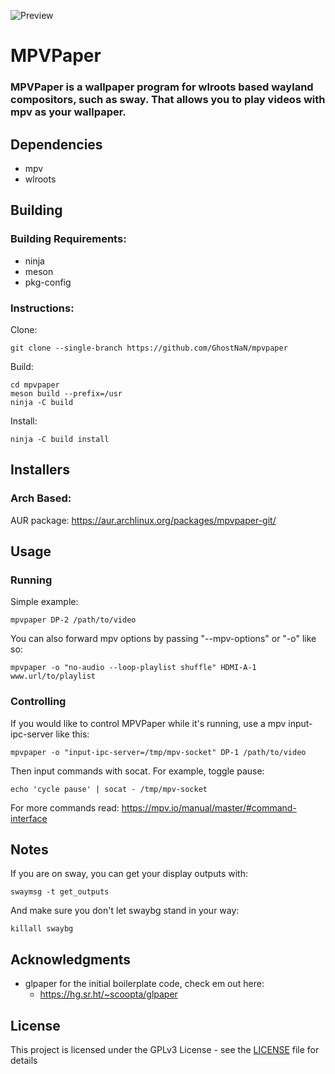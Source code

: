 ![Preview](https://github.com/GhostNaN/mpvpaper/blob/assests/preview.png)
# MPVPaper
### MPVPaper is a wallpaper program for wlroots based wayland compositors, such as sway. That allows you to play videos with mpv as your wallpaper.

## Dependencies
- mpv
- wlroots

## Building 
### Building Requirements:

- ninja
- meson
- pkg-config
### Instructions:
Clone:
```
git clone --single-branch https://github.com/GhostNaN/mpvpaper
```
Build:
```
cd mpvpaper
meson build --prefix=/usr
ninja -C build
```
Install:
```
ninja -C build install
```
## Installers 
### Arch Based:
AUR package: https://aur.archlinux.org/packages/mpvpaper-git/

## Usage
### Running
Simple example:
```
mpvpaper DP-2 /path/to/video
```
You can also forward mpv options by passing "--mpv-options" or "-o" like so:
```
mpvpaper -o "no-audio --loop-playlist shuffle" HDMI-A-1 www.url/to/playlist
```
### Controlling
If you would like to control MPVPaper while it's running, use a mpv input-ipc-server like this:
```
mpvpaper -o "input-ipc-server=/tmp/mpv-socket" DP-1 /path/to/video
```
Then input commands with socat. For example, toggle pause:
```
echo 'cycle pause' | socat - /tmp/mpv-socket
```
For more commands read: https://mpv.io/manual/master/#command-interface
## Notes
If you are on sway, you can get your display outputs with:
```
swaymsg -t get_outputs
```
And make sure you don't let swaybg stand in your way:
```
killall swaybg
```
## Acknowledgments
- glpaper for the initial boilerplate code, check em out here:
  - https://hg.sr.ht/~scoopta/glpaper
## License
This project is licensed under the GPLv3 License - see the [LICENSE](/LICENSE) file for details
